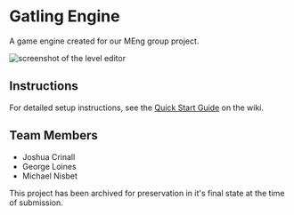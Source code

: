 # Gatling Engine
A game engine created for our MEng group project.

![screenshot of the level editor](Screenshots/screenshot-1.jpg?raw=true)

## Instructions
For detailed setup instructions, see the [Quick Start Guide](https://github.com/gatling-games/engine/wiki/quick-start-guide) on the wiki.

## Team Members
- Joshua Crinall
- George Loines
- Michael Nisbet

This project has been archived for preservation in it's final state at the time of submission.
